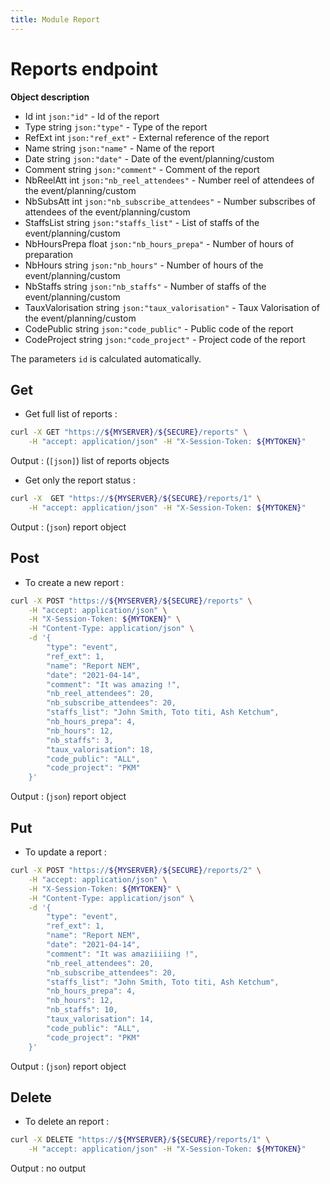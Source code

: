 ```yaml
---
title: Module Report
---
```


# Reports endpoint

**Object description**

- Id                int     `json:"id"`                     - Id of the report
- Type              string  `json:"type"`                   - Type of the report
- RefExt            int     `json:"ref_ext"`                - External reference of the report
- Name              string  `json:"name"`                   - Name of the report
- Date              string  `json:"date"`                   - Date of the event/planning/custom
- Comment           string  `json:"comment"`                - Comment of the report
- NbReelAtt         int     `json:"nb_reel_attendees"`      - Number reel of attendees of the event/planning/custom 
- NbSubsAtt         int     `json:"nb_subscribe_attendees"` - Number subscribes of attendees of the event/planning/custom
- StaffsList        string  `json:"staffs_list"`            - List of staffs of the event/planning/custom
- NbHoursPrepa      float   `json:"nb_hours_prepa"`         - Number of hours of preparation
- NbHours           string  `json:"nb_hours"`               - Number of hours of the event/planning/custom
- NbStaffs          string  `json:"nb_staffs"`              - Number of staffs of the event/planning/custom
- TauxValorisation  string  `json:"taux_valorisation"`      - Taux Valorisation of the event/planning/custom
- CodePublic        string  `json:"code_public"`            - Public code of the report
- CodeProject       string  `json:"code_project"`           - Project code of the report

The parameters `id` is calculated automatically.

## Get

- Get full list of reports :

```bash
curl -X GET "https://${MYSERVER}/${SECURE}/reports" \
    -H "accept: application/json" -H "X-Session-Token: ${MYTOKEN}"
```

Output : (`[json]`) list of reports objects

- Get only the report status :

```bash
curl -X  GET "https://${MYSERVER}/${SECURE}/reports/1" \
    -H "accept: application/json" -H "X-Session-Token: ${MYTOKEN}"
```

Output : (`json`) report object

## Post

- To create a new report :

```bash
curl -X POST "https://${MYSERVER}/${SECURE}/reports" \
    -H "accept: application/json" \
    -H "X-Session-Token: ${MYTOKEN}" \
    -H "Content-Type: application/json" \
    -d '{
        "type": "event",
        "ref_ext": 1,
        "name": "Report NEM",
        "date": "2021-04-14",
        "comment": "It was amazing !",
        "nb_reel_attendees": 20,
        "nb_subscribe_attendees": 20,
        "staffs_list": "John Smith, Toto titi, Ash Ketchum",
        "nb_hours_prepa": 4,
        "nb_hours": 12,
        "nb_staffs": 3,
        "taux_valorisation": 18,
        "code_public": "ALL",
        "code_project": "PKM"
    }'
```

Output : (`json`) report object

## Put

- To update a report :

```bash
curl -X POST "https://${MYSERVER}/${SECURE}/reports/2" \
    -H "accept: application/json" \
    -H "X-Session-Token: ${MYTOKEN}" \
    -H "Content-Type: application/json" \
    -d '{
        "type": "event",
        "ref_ext": 1,
        "name": "Report NEM",
        "date": "2021-04-14",
        "comment": "It was amaziiiiing !",
        "nb_reel_attendees": 20,
        "nb_subscribe_attendees": 20,
        "staffs_list": "John Smith, Toto titi, Ash Ketchum",
        "nb_hours_prepa": 4,
        "nb_hours": 12,
        "nb_staffs": 10,
        "taux_valorisation": 14,
        "code_public": "ALL",
        "code_project": "PKM"
    }'
```

Output : (`json`) report object

## Delete

- To delete an report :

```bash
curl -X DELETE "https://${MYSERVER}/${SECURE}/reports/1" \
    -H "accept: application/json" -H "X-Session-Token: ${MYTOKEN}"
```

Output : no output
